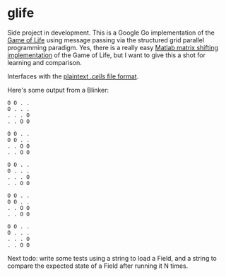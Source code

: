 glife
=====
Side project in development.  This is a Google Go implementation of the [Game of Life](https://en.wikipedia.org/wiki/Conway's_Game_of_Life) using message passing via the structured grid parallel programming paradigm.  Yes, there is a really easy [Matlab matrix shifting implementation](http://www.mathworks.com/moler/exm/chapters/life.pdf) of the Game of Life, but I want to give this a shot for learning and comparison.

Interfaces with the [plaintext *.cells* file format](http://conwaylife.com/wiki/Plaintext).

Here's some output from a Blinker:

    O O . . 
	O . . . 
	. . . O 
	. . O O 
	
	O O . . 
	O O . . 
	. . O O 
	. . O O 
	
	O O . . 
	O . . . 
	. . . O 
	. . O O 
	
	O O . . 
	O O . . 
	. . O O 
	. . O O 

	O O . . 
	O . . . 
	. . . O 
	. . O O 

Next todo: write some tests using a string to load a Field, and a string to compare the expected state of a Field after running it N times.